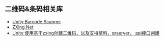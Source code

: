 ## 二维码&条码相关库  
* [Unity Barcode Scanner](https://github.com/kefniark/UnityBarcodeScanner)  
* [ZXing.Net](https://github.com/micjahn/ZXing.Net)  
* [Unity 使用基于zxing创建二维码，以及支持草料，qrserver， api接口创建](https://github.com/tdouguo/CreatQRTool)  
